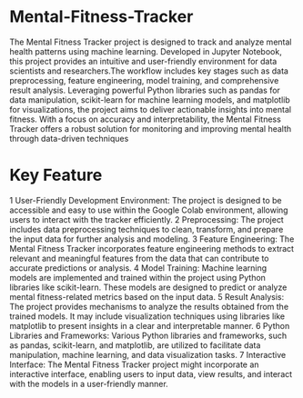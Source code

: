 # Mental-Fitness-Tracker
The Mental Fitness Tracker project is designed to track and analyze mental health patterns using machine learning. Developed in Jupyter Notebook, this project provides an intuitive and user-friendly environment for data scientists and researchers.The workflow includes key stages such as data preprocessing, feature engineering, model training, and comprehensive result analysis. Leveraging powerful Python libraries such as pandas for data manipulation, scikit-learn for machine learning models, and matplotlib for visualizations, the project aims to deliver actionable insights into mental fitness. With a focus on accuracy and interpretability, the Mental Fitness Tracker offers a robust solution for monitoring and improving mental health through data-driven techniques

# Key Feature
1 User-Friendly Development Environment: The project is designed to be accessible and easy to use within the Google Colab environment, allowing users to interact with the tracker efficiently.
2 Preprocessing: The project includes data preprocessing techniques to clean, transform, and prepare the input data for further analysis and modeling.
3 Feature Engineering: The Mental Fitness Tracker incorporates feature engineering methods to extract relevant and meaningful features from the data that can contribute to accurate predictions or analysis.
4 Model Training: Machine learning models are implemented and trained within the project using Python libraries like scikit-learn. These models are designed to predict or analyze mental fitness-related metrics based on the input data.
5 Result Analysis: The project provides mechanisms to analyze the results obtained from the trained models. It may include visualization techniques using libraries like matplotlib to present insights in a clear and interpretable manner.
6 Python Libraries and Frameworks: Various Python libraries and frameworks, such as pandas, scikit-learn, and matplotlib, are utilized to facilitate data manipulation, machine learning, and data visualization tasks.
7 Interactive Interface: The Mental Fitness Tracker project might incorporate an interactive interface, enabling users to input data, view results, and interact with the models in a user-friendly manner.
